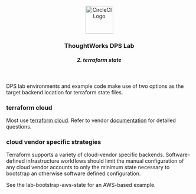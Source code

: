 <div align="center">
	<p>
		<img alt="CircleCI Logo" src="https://github.com/ThoughtWorks-DPS/lab-documentation/master/doc/img/dps-lab.png?sanitize=true" width="75" />
	</p>
  <h3>ThoughtWorks DPS Lab</h3>
  <h5>2. terraform state</h5>
</div>
<br />

DPS lab environments and example code make use of two options as the target backend location for terraform state files.  

### terraform cloud

Most use [terraform cloud](https://www.terraform.io). Refer to vendor [documentation](https://www.terraform.io/docs/cloud/index.html) for detailed questions.  

### cloud vendor specific strategies

Terraform supports a variety of cloud-vendor specific backends. Software-defined infrastructure workflows should limit the manual configuration of any cloud vendor accounts to only the minimum state necessary to bootstrap an otherwise software defined configuration.  

See the lab-bootstrap-aws-state for an AWS-based example.  
